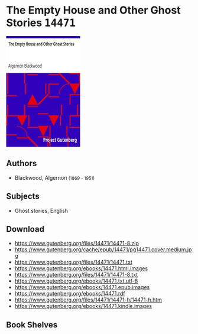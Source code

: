 # The Empty House and Other Ghost Stories <kbd>14471</kbd>

![](./cover.medium.jpg "")

## Authors


 - Blackwood, Algernon <small>(1869 - 1951)</small>

## Subjects


 - Ghost stories, English

## Download


 - https://www.gutenberg.org/files/14471/14471-8.zip
 - https://www.gutenberg.org/cache/epub/14471/pg14471.cover.medium.jpg
 - https://www.gutenberg.org/files/14471/14471.txt
 - https://www.gutenberg.org/ebooks/14471.html.images
 - https://www.gutenberg.org/files/14471/14471-8.txt
 - https://www.gutenberg.org/ebooks/14471.txt.utf-8
 - https://www.gutenberg.org/ebooks/14471.epub.images
 - https://www.gutenberg.org/ebooks/14471.rdf
 - https://www.gutenberg.org/files/14471/14471-h/14471-h.htm
 - https://www.gutenberg.org/ebooks/14471.kindle.images

## Book Shelves


